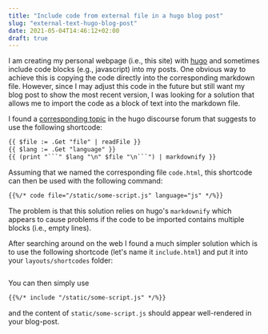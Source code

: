 ```yaml
---
title: "Include code from external file in a hugo blog post"
slug: "external-text-hugo-blog-post"
date: 2021-05-04T14:46:12+02:00
draft: true
---
```


I am creating my personal webpage (i.e., this site) with [hugo](https://gohugo.io/) and sometimes include code blocks (e.g., javascript) into my posts. One obvious way to achieve this is copying the code directly into the corresponding markdown file. However, since I may adjust this code in the future but still want my blog post to show the most recent version, I was looking for a solution that allows me to import the code as a block of text into the markdown file.

I found a [corresponding topic](https://discourse.gohugo.io/t/include-external-code-to-posts/1379) in the hugo discourse forum that suggests to use the following shortcode:

```html
{{ $file := .Get "file" | readFile }}
{{ $lang := .Get "language" }}
{{ (print "```" $lang "\n" $file "\n```") | markdownify }}
```
Assuming that we named the corresponding file `code.html`, this shortcode can then be used with the following command:
```html
{{%/* code file="/static/some-script.js" language="js" */%}}
```
The problem is that this solution relies on hugo's `markdownify` which appears to cause problems if the code to be imported contains multiple blocks (i.e., empty lines).

After searching around on the web I found a much simpler solution which is to use the following shortcode (let's name it `include.html`) and put it into your `layouts/shortcodes` folder:
```html {{% include "/layouts/shortcodes/include.html" %}}
```
You can then simply use
```html
{{%/* include "/static/some-script.js" */%}}
```
and the content of `static/some-script.js` should appear well-rendered in your blog-post.







